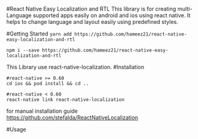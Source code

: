 #React Native Easy Localization and RTL
This library is for creating multi-Language supported apps easily on android and ios using react native.
It helps to change language and layout easily using predefined styles.

#Getting Started
`yarn add https://github.com/hameez21/react-native-easy-localization-and-rtl`

`npm i --save https://github.com/hameez21/react-native-easy-localization-and-rtl`

This Library use react-native-localization.
#Installation

```
#react-native >= 0.60
cd ios && pod install && cd ..

#react-native < 0.60
react-native link react-native-localization
```

for manual installation guide https://github.com/stefalda/ReactNativeLocalization

#Usage
